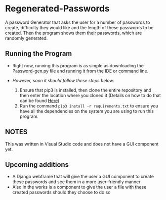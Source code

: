# Regenerated-Passwords
A password Generator that asks the user for a number of passwords to create, difficulty they would like and the length of these passwords to be created. Then the program shows them their passwords, which are randomly generated. 

## Running the Program
- Right now, running this program is as simple as downloading the Password-gen.py file and running it from the IDE or command line.

- *However, soon it should follow these steps below:*
  1. Ensure that pip3 is installed, then clone the entire repository and then enter the location where you cloned it (Details on how to do that can be found [Here](https://docs.github.com/en/repositories/creating-and-managing-repositories/cloning-a-repository "Github doc on how to clone"))
  2. Run the command `pip3 install -r requirements.txt` to ensure you have all the dependencies on the system you are using to run this program.

## NOTES
This was written in Visual Studio code and does not have a GUI component yet. 

## Upcoming additions
- A Django webframe that will give the user a GUI component to create these passwords and see them in a more user-friendly manner
- Also in the works is a component to give the user a file with these created passwords should they choose to do so
